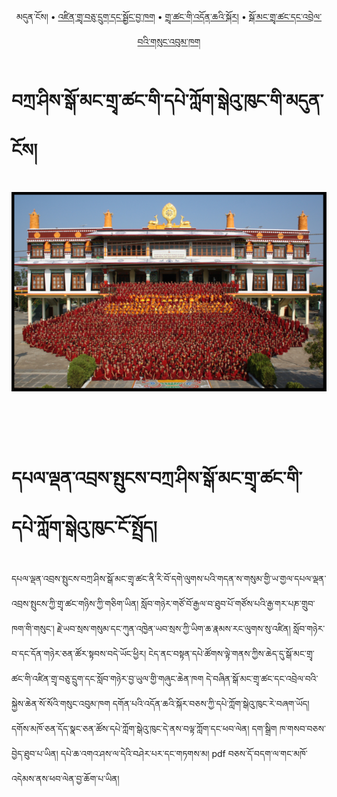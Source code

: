 
<p align="center">
  <span>མདུན་ངོས།</span> •
  <a href="https://bdrc-reader.github.io/drepung-gomang/zindra">འཛིན་གྲྭ་བཅུ་དྲུག་དང་སྦྱོང་བྱ་ཁག</a> •
  <a href="https://bdrc-reader.github.io/drepung-gomang/doncha">གྲྭ་ཚང་གི་འདོན་ཆའི་སྐོར།</a> •
    <a href="https://bdrc-reader.github.io/drepung-gomang/sungbum">སྒོ་མང་གྲྭ་ཚང་དང་འབྲེལ་བའི་གསུང་འབུམ་ཁག</a>
  </p>

  
 # བཀྲ་ཤིས་སྒོ་མང་གྲྭ་ཚང་གི་དཔེ་ཀློག་སྒེའུ་ཁུང་གི་མདུན་ངོས། 

![image alt text](https://raw.githubusercontent.com/bdrc-reader/drepung-gomang/master/docs/img/go.png)

<br>
<br>
<br>

# དཔལ་ལྡན་འབྲས་སྤུངས་བཀྲ་ཤིས་སྒོ་མང་གྲྭ་ཚང་གི་དཔེ་ཀློག་སྒེའུ་ཁུང་ངོ་སྤྲོད།

དཔལ་ལྡན་འབྲས་སྤུངས་བཀྲ་ཤིས་སྒོ་མང་གྲྭ་ཚང་ནི་རི་བོ་དགེ་ལུགས་པའི་གདན་ས་གསུམ་གྱི་ཡ་གྱལ་དཔལ་ལྡན་འབྲས་སྤུངས་ཀྱི་གྲྭ་ཚང་གཉིས་ཀྱི་གཅིག་ཡིན། སློབ་གཉེར་གཙོ་བོ་རྒྱལ་བ་ཐུབ་པོ་གཙོས་པའི་རྒྱ་གར་པཎ་གྲུབ་ཁག་གི་གསུང་། རྗེ་ཡབ་སྲས་གསུམ་དང་ཀུན་འཁྱེན་ཡབ་སྲས་ཀྱི་ཡིག་ཆ་རྣམས་རང་ལུགས་སུ་འཛིན། སློབ་གཉེར་བ་དང་དོན་གཉེར་ཅན་ཚོར་སྟབས་བདེ་ཡོང་ཕྱིར། ངེད་ནང་བསྟན་དཔེ་ཚོགས་ལྟེ་གནས་ཀྱིས་ཆེད་དུ་སྒོ་མང་གྲྭ་ཚང་གི་འཛིན་གྲྭ་བཅུ་དྲུག་དང་སློབ་གཉེར་བྱ་ཡུལ་གྱི་གཞུང་ཆེན་ཁག དེ་བཞིན་སྒོ་མང་གྲྭ་ཚང་དང་འབྲེལ་བའི་སྐྱེས་ཆེན་སོ་སོའི་གསུང་འབུམ་ཁག དགོན་པའི་འདོན་ཆའི་སྐོར་བཅས་ཀྱི་དཔེ་ཀློག་སྒེའུ་ཁུང་རེ་བཞག་ཡོད། དགོས་མཁོ་ཅན་དོད་སྣང་ཅན་ཚོས་དཔེ་ཀློག་སྒེའུ་ཁུང་དེ་ནས་བལྟ་ཀློག་དང་ཕབ་ལེན། དག་སྒྲིག ཁ་གསབ་བཅས་བྱེད་ཐུབ་པ་ཡིན། དཔེ་ཆ་འགའ་ཤས་ལ་དེའི་བཤེར་པར་དང་གཏགས་མ། pdf བཅས་དོ་བདག་ལ་གང་མཁོ་འདེམས་ནས་ཕབ་ལེན་བྱ་ཆོག་པ་ཡིན།
